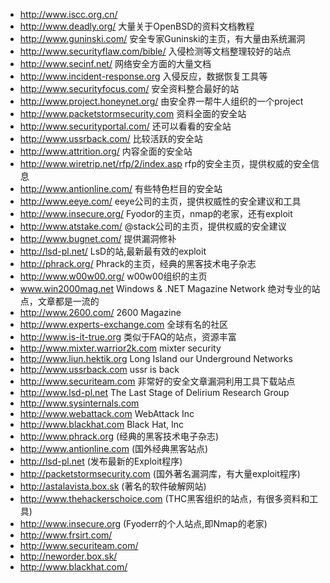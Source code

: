 * http://www.iscc.org.cn/
* http://www.deadly.org/ 大量关于OpenBSD的资料文档教程
* http://www.guninski.com/ 安全专家Guninski的主页，有大量由系统漏洞
* http://www.securityflaw.com/bible/ 入侵检测等文档整理较好的站点
* http://www.secinf.net/ 网络安全方面的大量文档
* http://www.incident-response.org 入侵反应，数据恢复工具等
* http://www.securityfocus.com/ 安全资料整合最好的站
* http://www.project.honeynet.org/ 由安全界一帮牛人组织的一个project
* http://www.packetstormsecurity.com 资料全面的安全站
* http://www.securityportal.com/ 还可以看看的安全站
* http://www.ussrback.com/ 比较活跃的安全站
* http://www.attrition.org/ 内容全面的安全站
* http://www.wiretrip.net/rfp/2/index.asp rfp的安全主页，提供权威的安全信息
* http://www.antionline.com/ 有些特色栏目的安全站
* http://www.eeye.com/ eeye公司的主页，提供权威性的安全建议和工具
* http://www.insecure.org/ Fyodor的主页，nmap的老家，还有exploit
* http://www.atstake.com/ @stack公司的主页，提供权威的安全建议
* http://www.bugnet.com/ 提供漏洞修补
* http://lsd-pl.net/ LsD的站,最新最有效的exploit
* http://phrack.org/ Phrack的主页，经典的黑客技术电子杂志
* http://www.w00w00.org/ w00w00组织的主页
* www.win2000mag.net Windows & .NET Magazine Network 绝对专业的站点，文章都是一流的
* http://www.2600.com/ 2600 Magazine
* http://www.experts-exchange.com 全球有名的社区
* http://www.is-it-true.org 类似于FAQ的站点，资源丰富
* http://www.mixter.warrior2k.com mixter security
* http://www.liun.hektik.org Long Island our Underground Networks
* http://www.ussrback.com ussr is back
* http://www.securiteam.com 非常好的安全文章漏洞利用工具下载站点
* http://www.lsd-pl.net The Last Stage of Delirium Research Group
* http://www.sysinternals.com
* http://www.webattack.com WebAttack Inc
* http://www.blackhat.com Black Hat, Inc
* http://www.phrack.org (经典的黑客技术电子杂志)
* http://www.antionline.com (国外经典黑客站点)
* http://lsd-pl.net (发布最新的Exploit程序)
* http://packetstormsecurity.com (国外著名漏洞库，有大量exploit程序)
* http://astalavista.box.sk (著名的软件破解网站)
* http://www.thehackerschoice.com (THC黑客组织的站点，有很多资料和工具)
* http://www.insecure.org (Fyoderr的个人站点,即Nmap的老家)
* http://www.frsirt.com/
* http://www.securiteam.com/
* http://neworder.box.sk/
* http://www.blackhat.com/
